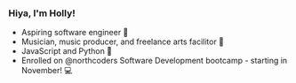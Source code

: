### Hiya, I'm Holly! ###
- Aspiring software engineer 🍃
- Musician, music producer, and freelance arts facilitor 🎸
- JavaScript and Python 🐍
- Enrolled on @northcoders Software Development bootcamp - starting in November! 💻
